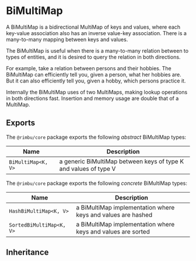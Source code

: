 # BiMultiMap

A BiMultiMap is a bidirectional MultiMap of keys and values, where each key-value association also has an inverse value-key association. There is a many-to-many mapping between keys and values.

The BiMultiMap is useful when there is a many-to-many relation between to types of entities, and it is desired to query the relation in both directions.

For example, take a relation between persons and their hobbies. The BiMultiMap can efficiently tell you, given a person, what her hobbies are. But it can also efficiently tell you, given a hobby, which persons practice it.

Internally the BiMultiMap uses of two MultiMaps, making lookup operations in both directions fast. Insertion and memory usage are double that of a MultiMap.

## Exports

The `@rimbu/core` package exports the following _abstract_ BiMultiMap types:

| Name               | Description                                                      |
| ------------------ | ---------------------------------------------------------------- |
| `BiMultiMap<K, V>` | a generic BiMultiMap between keys of type K and values of type V |

The `@rimbu/core` package exports the following _concrete_ BiMultiMap types:

| Name                     | Description                                                  |
| ------------------------ | ------------------------------------------------------------ |
| `HashBiMultiMap<K, V>`   | a BiMultiMap implementation where keys and values are hashed |
| `SortedBiMultiMap<K, V>` | a BiMultiMap implementation where keys and values are sorted |

## Inheritance

<img id="_inheritance" class="diagram" />

<script src="bimultimap/bimultimap.js"></script>

<!-- ## Usage

### Creation

[Open with type interence](https://codesandbox.io/s/rimbu-sandbox-d4tbk?previewwindow=console&view=split&editorsize=65&moduleview=1&module=/src/bimultimap/create.ts ':target blank :class=btn')

[Create](https://codesandbox.io/embed/rimbu-sandbox-d4tbk?previewwindow=console&view=split&editorsize=65&codemirror=1&moduleview=1&module=/src/bimultimap/create.ts ':include :type=iframe width=100% height=450px')

### Query

[Open with type interence](https://codesandbox.io/s/rimbu-sandbox-d4tbk?previewwindow=console&view=split&editorsize=65&moduleview=1&module=/src/bimultimap/query.ts ':target blank :class=btn')

[Query](https://codesandbox.io/embed/rimbu-sandbox-d4tbk?previewwindow=console&view=split&editorsize=65&codemirror=1&moduleview=1&module=/src/bimultimap/query.ts ':include :type=iframe width=100% height=450px')

### Motivation

[Open with type interence](https://codesandbox.io/s/rimbu-sandbox-d4tbk?previewwindow=console&view=split&editorsize=65&moduleview=1&module=/src/bimultimap/motivation.ts ':target blank :class=btn')

[Motivation](https://codesandbox.io/embed/rimbu-sandbox-d4tbk?previewwindow=console&view=split&editorsize=65&codemirror=1&moduleview=1&module=/src/bimultimap/motivation.ts ':include :type=iframe width=100% height=450px')

### Builder

[Open with type interence](https://codesandbox.io/s/rimbu-sandbox-d4tbk?previewwindow=console&view=split&editorsize=65&moduleview=1&module=/src/bimultimap/build.ts ':target blank :class=btn')

[Build](https://codesandbox.io/embed/rimbu-sandbox-d4tbk?previewwindow=console&view=split&editorsize=65&codemirror=1&moduleview=1&module=/src/bimultimap/build.ts ':include :type=iframe width=100% height=450px') -->
